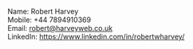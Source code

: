 Name: Robert Harvey  
Mobile: +44 7894910369  
Email: robert@harveyweb.co.uk  
LinkedIn: https://www.linkedin.com/in/robertwharvey/
